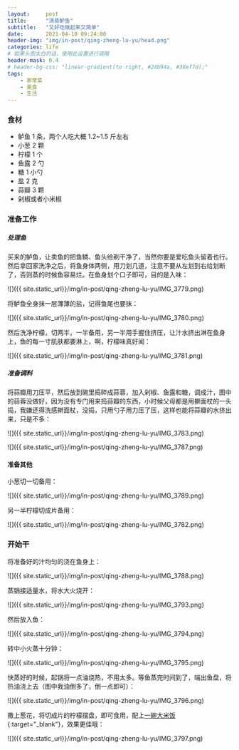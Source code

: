 ```yaml
---
layout:     post
title:      "清蒸鲈鱼"
subtitle:   "又好吃做起来又简单"
date:       2021-04-10 09:24:00
header-img: "img/in-post/qing-zheng-lu-yu/head.png"
categories: life
# 如果头图太白的话，使用此设置进行调暗
header-mask: 0.4
# header-bg-css: "linear-gradient(to right, #24b94a, #38ef7d);"
tags:
    - 家常菜
    - 美食
    - 生活
---
```


### 食材

* 鲈鱼 1 条，两个人吃大概 1.2~1.5 斤左右
* 小葱 2 颗
* 柠檬 1 个
* 鱼露 2 勺
* 糖 1 小勺
* 盐 2 克
* 蒜瓣 3 颗
* 剁椒或者小米椒

### 准备工作

##### 处理鱼

买来的鲈鱼，让卖鱼的把鱼鳞、鱼头给剃干净了，当然你要是爱吃鱼头留着也行。然后拿回家洗净之后，将鱼身体两侧，用刀划几道，注意不要从左划到右给划断了，否则蒸的时候鱼容易烂。在鱼身划个口子即可，目的是入味：

![]({{ site.static_url}}/img/in-post/qing-zheng-lu-yu/IMG_3779.png)

将鲈鱼全身抹一层薄薄的盐，记得鱼尾也要抹：

![]({{ site.static_url}}/img/in-post/qing-zheng-lu-yu/IMG_3780.png)

然后洗净柠檬，切两半，一半备用，另一半用手握住挤压，让汁水挤出淋在鱼身上，鱼的每一寸肌肤都要淋上，啊，柠檬味真好闻：

![]({{ site.static_url}}/img/in-post/qing-zheng-lu-yu/IMG_3781.png)

##### 准备调料

将蒜瓣用刀压平，然后放到碗里捣碎成蒜蓉，加入剁椒、鱼露和糖，调成汁，图中的蒜蓉没做好，因为没有专门用来捣蒜瓣的东西，小时候父母都是用擀面杖的一头捣，我嫌还得洗感擀面杖，没捣，只用勺子用力压了压，这样也能将蒜瓣的水挤出来，只是不多：

![]({{ site.static_url}}/img/in-post/qing-zheng-lu-yu/IMG_3783.png)

![]({{ site.static_url}}/img/in-post/qing-zheng-lu-yu/IMG_3787.png)

#### 准备其他

小葱切一切备用：

![]({{ site.static_url}}/img/in-post/qing-zheng-lu-yu/IMG_3789.png)

另一半柠檬切成片备用：

![]({{ site.static_url}}/img/in-post/qing-zheng-lu-yu/IMG_3782.png)

### 开始干

将准备好的汁均匀的浇在鱼身上：

![]({{ site.static_url}}/img/in-post/qing-zheng-lu-yu/IMG_3788.png)

蒸锅接适量水，将水大火烧开：

![]({{ site.static_url}}/img/in-post/qing-zheng-lu-yu/IMG_3793.png)

然后放入鱼：

![]({{ site.static_url}}/img/in-post/qing-zheng-lu-yu/IMG_3794.png)

转中小火蒸十分钟：

![]({{ site.static_url}}/img/in-post/qing-zheng-lu-yu/IMG_3795.png)

快蒸好的时候，起锅将一点油烧热，不用太多。等鱼蒸完时间到了，端出鱼盘，将热油浇上去（图中我油倒多了，倒一点即可）：

![]({{ site.static_url}}/img/in-post/qing-zheng-lu-yu/IMG_3796.png)

撒上葱花，将切成片的柠檬摆盘，即可食用，配上[一碗大米饭](/food/da-mi-fan.html){:target="_blank"}，效果更佳哦：

![]({{ site.static_url}}/img/in-post/qing-zheng-lu-yu/IMG_3797.png)